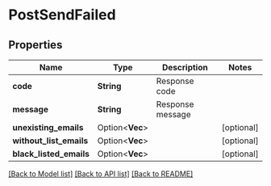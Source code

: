# PostSendFailed

## Properties

Name | Type | Description | Notes
------------ | ------------- | ------------- | -------------
**code** | **String** | Response code | 
**message** | **String** | Response message | 
**unexisting_emails** | Option<**Vec<String>**> |  | [optional]
**without_list_emails** | Option<**Vec<String>**> |  | [optional]
**black_listed_emails** | Option<**Vec<String>**> |  | [optional]

[[Back to Model list]](../README.md#documentation-for-models) [[Back to API list]](../README.md#documentation-for-api-endpoints) [[Back to README]](../README.md)


